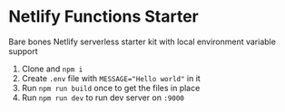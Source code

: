 # Netlify Functions Starter

Bare bones Netlify serverless starter kit with local environment variable support

1. Clone and `npm i`
2. Create `.env` file with `MESSAGE="Hello world"` in it
3. Run `npm run build` once to get the files in place
4. Run `npm run dev` to run dev server on `:9000`
